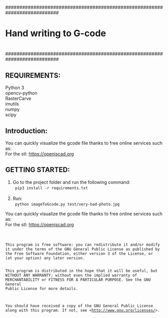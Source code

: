 ###########################################################################
#
# Hand writing to G-code
#
###########################################################################




REQUIREMENTS:
-------------
Python 3 <br>
opencv-python <br>
RasterCarve <br>
imutils <br>
numpy <br>
scipy <br>



Introduction:
-------------

You can quickly visualize the gcode file thanks to free online services such as: <br>
For the stl: https://openjscad.org <br>




GETTING STARTED:
---------------
1. Go to the project folder and run the following command: <br>
   ``` pip3 install -r requirements.txt``` <br>	 <br>
2. Run: <br>
   ``` python imageToGcode.py test/very-bad-photo.jpg```


You can quickly visualize the gcode file thanks to free online services such as: <br>
For the stl: https://openjscad.org <br><br><br>



<article class="markdown-body entry-content container-lg" itemprop="text">
<pre><code>This program is free software: you can redistribute it and/or modify
it under the terms of the GNU General Public License as published by
the Free Software Foundation, either version 3 of the License, or
(at your option) any later version.

This program is distributed in the hope that it will be useful,
but WITHOUT ANY WARRANTY; without even the implied warranty of
MERCHANTABILITY or FITNESS FOR A PARTICULAR PURPOSE.  See the
GNU General Public License for more details.

You should have received a copy of the GNU General Public License
along with this program.  If not, see &lt;http://www.gnu.org/licenses/&gt;.
</code></pre>
</article>
